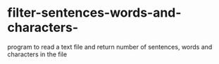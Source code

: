 # filter-sentences-words-and-characters-
program to read a text file and return number of sentences, words and characters in the file
